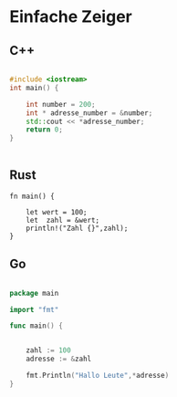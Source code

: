 # Einfache Zeiger

## C++ 

```cpp

#include <iostream>
int main() {

    int number = 200;
    int * adresse_number = &number;
    std::cout << *adresse_number;
    return 0;
}
 


```


## Rust

```
fn main() {

    let wert = 100;
    let  zahl = &wert;
    println!("Zahl {}",zahl);
}

```

## Go  

```go

package main

import "fmt"

func main() {


	zahl := 100
	adresse := &zahl

	fmt.Println("Hallo Leute",*adresse)
}



```